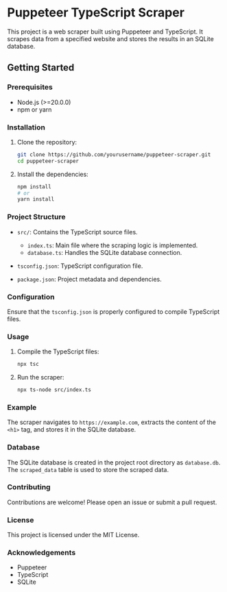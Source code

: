# Puppeteer TypeScript Scraper

This project is a web scraper built using Puppeteer and TypeScript. It scrapes data from a specified website and stores the results in an SQLite database.

## Getting Started

### Prerequisites

- Node.js (>=20.0.0)
- npm or yarn

### Installation

1. Clone the repository:
    ```bash
    git clone https://github.com/yourusername/puppeteer-scraper.git
    cd puppeteer-scraper
    ```

2. Install the dependencies:
    ```bash
    npm install
    # or
    yarn install
    ```

### Project Structure

- `src/`: Contains the TypeScript source files.
  - `index.ts`: Main file where the scraping logic is implemented.
  - `database.ts`: Handles the SQLite database connection.

- `tsconfig.json`: TypeScript configuration file.
- `package.json`: Project metadata and dependencies.

### Configuration

Ensure that the `tsconfig.json` is properly configured to compile TypeScript files.

### Usage

1. Compile the TypeScript files:
    ```bash
    npx tsc
    ```

2. Run the scraper:
    ```bash
    npx ts-node src/index.ts
    ```

### Example

The scraper navigates to `https://example.com`, extracts the content of the `<h1>` tag, and stores it in the SQLite database.

### Database

The SQLite database is created in the project root directory as `database.db`. The `scraped_data` table is used to store the scraped data.

### Contributing

Contributions are welcome! Please open an issue or submit a pull request.

### License

This project is licensed under the MIT License.

### Acknowledgements

- Puppeteer
- TypeScript
- SQLite